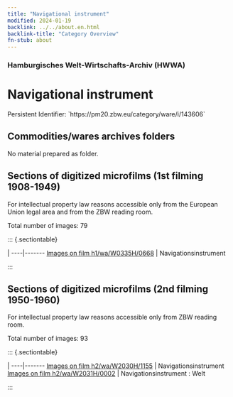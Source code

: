 ```yaml
---
title: "Navigational instrument"
modified: 2024-01-19
backlink: ../../about.en.html
backlink-title: "Category Overview"
fn-stub: about
---
```


### Hamburgisches Welt-Wirtschafts-Archiv (HWWA)

# Navigational instrument

<div class="hint">Persistent Identifier: `https://pm20.zbw.eu/category/ware/i/143606`</div>







## Commodities/wares archives folders





No material prepared as folder.



<a id="filmsections" />

## Sections of digitized microfilms (1st filming 1908-1949)

<p>For intellectual property law reasons accessible only from the European Union legal area and from the ZBW reading room.</p>



<p>Total number of images: 79</p>




::: {.sectiontable}

 | 
----|-------
<a class="btn" href="https://pm20.zbw.eu/film/h1/wa/W0335H/0668" rel="nofollow">Images on film h1/wa/W0335H/0668</a> | Navigationsinstrument


:::




## Sections of digitized microfilms (2nd filming 1950-1960)

<p>For intellectual property law reasons accessible only from ZBW reading room.</p>



<p>Total number of images: 93</p>




::: {.sectiontable}

 | 
----|-------
<a class="btn" href="https://pm20.zbw.eu/film/h2/wa/W2030H/1155" rel="nofollow">Images on film h2/wa/W2030H/1155</a> | Navigationsinstrument
<a class="btn" href="https://pm20.zbw.eu/film/h2/wa/W2031H/0002" rel="nofollow">Images on film h2/wa/W2031H/0002</a> | Navigationsinstrument : Welt


:::
















